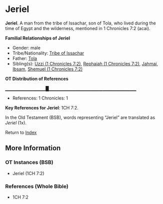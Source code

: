 # Jeriel
**Jeriel**. 
A man from the tribe of Issachar, son of Tola, who lived during the time of Egypt and the wilderness, mentioned in 1 Chronicles 7:2 (acai). 




**Familial Relationships of Jeriel**


* Gender: male
* Tribe/Nationality: [Tribe of Issachar](../../../groups/md/acai/Issachar.md)
* Father: [Tola](Tola.md)
* Sibling(s): [Uzzi (1 Chronicles 7:2)](Uzzi.2.md), [Rephaiah (1 Chronicles 7:2)](Rephaiah.4.md), [Jahmai](Jahmai.md), [Ibsam](Ibsam.md), [Shemuel (1 Chronicles 7:2)](Shemuel.2.md)


**OT Distribution of References**

▁▁▁▁▁▁▁▁▁▁▁▁█▁▁▁▁▁▁▁▁▁▁▁▁▁▁▁▁▁▁▁▁▁▁▁▁▁▁
* References: 1 Chronicles: 1



**Key References for Jeriel**: 
1CH 7:2. 


In the Old Testament (BSB), words representing “Jeriel” are translated as 
*Jeriel* (1x). 




Return to [Index](00-Index.md)

## More Information

### OT Instances (BSB)

* Jeriel (1CH 7:2)



### References (Whole Bible)

* 1CH 7:2



